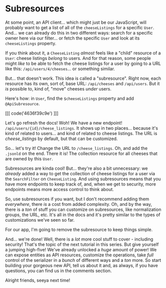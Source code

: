 # Subresources

At some point, an API client... which might just be our JavaScript, will probably
want to get a list of all of the `cheeseListings` for a specific `User`. And...
we can already do this in two different ways: search for a specific owner here via
our filter... or fetch the specific `User` and look at its `cheeseListings` property.

If you think about it, a `CheeseListing` *almost* feels like a "child" resource
of a `User`: cheese listings *belong* to users. And for that reason, some people
might *like* to be able to fetch the cheese listings for a user by going to a URL
like this: `/api/users/4/cheeses`... or something similar.

But... that doesn't work. This idea is called a "subresource". Right now, each
resource has its own, sort of, base URL: `/api/cheeses` and `/api/users`. But it
*is* possible to, kind of, "move" cheeses *under* users.

Here's how: in `User`, find the `$cheeseListings` property and add `@ApiSubresource`.

[[[ code('4636f39c9e') ]]]

Let's go refresh the docs! Woh! We have a new endpoint!
`/api/users/{id}/cheese_listings`. It shows up in two places... because it's kind
of related to users... and kind of related to cheese listings. The URL is
*cheese_listings* by default, but that can be customized.

So... let's try it! Change the URL to `/cheese_listings`. Oh, and add the
`.jsonld` on the end. There it is! The collection resource for all cheeses that
are owned by this `User`.

Subresources are kinda cool! But... they're also a bit unnecessary: we *already*
added a way to get the collection of cheese listings for a user via the `SearchFilter`
on `CheeseListing`. And using subresources means that you have more endpoints to
keep track of, and, when we get to security, more endpoints means more access
control to think about.

So, use subresources if you want, but I don't recommend adding them *everywhere*,
there *is* a cost from added complexity. Oh, and by the way, there is a *ton*
of stuff you can customize on subresources, like normalization groups, the URL, etc.
It's all in the docs and it's pretty similar to the types of customizations we've
seen so far.

For our app, I'm going to remove the subresource to keep things simple.

And... we're done! Well, there is a *lot* more cool stuff to cover - including
security! That's the topic of the next tutorial in this series. But give yourself
a jumping high-five! We've already unlocked a *huge* amount of power! We can expose
entities as API resources, customize the operations, take *full* control of the
serializer in a *bunch* of different ways and a *ton* more. So start building
your gorgeous new API, tell us about it and, as always, if you have questions,
you can find us in the comments section.

Alright friends, seeya next time!

